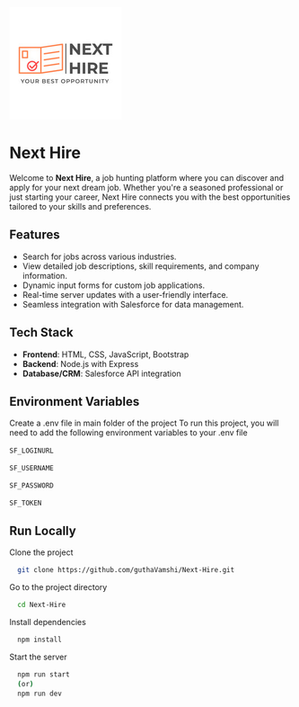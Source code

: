 
![Logo](Public/Images/next-hire.png)

# Next Hire

Welcome to **Next Hire**, a job hunting platform where you can discover and apply for your next dream job. Whether you're a seasoned professional or just starting your career, Next Hire connects you with the best opportunities tailored to your skills and preferences.

## Features
- Search for jobs across various industries.
- View detailed job descriptions, skill requirements, and company information.
- Dynamic input forms for custom job applications.
- Real-time server updates with a user-friendly interface.
- Seamless integration with Salesforce for data management.

## Tech Stack
- **Frontend**: HTML, CSS, JavaScript, Bootstrap
- **Backend**: Node.js with Express
- **Database/CRM**: Salesforce API integration


## Environment Variables
Create a .env file in main folder of the project
To run this project, you will need to add the following environment variables to your .env file

`SF_LOGINURL`

`SF_USERNAME`

`SF_PASSWORD`

`SF_TOKEN`


## Run Locally

Clone the project

```bash
  git clone https://github.com/guthaVamshi/Next-Hire.git
```

Go to the project directory

```bash
  cd Next-Hire
```

Install dependencies

```bash
  npm install
```

Start the server

```bash
  npm run start 
  (or)
  npm run dev
```

